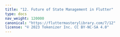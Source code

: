 ```yaml
---
title: "12. Future of State Management in Flutter"
type: docs
nav_weight: 120000
canonical: "https://fluttermasterylibrary.com/7/12"
license: "© 2023 Tokenizer Inc. CC BY-NC-SA 4.0"
---
```

